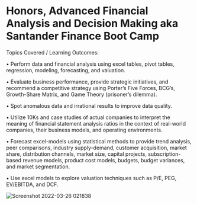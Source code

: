 # Honors, Advanced Financial Analysis and Decision Making aka Santander Finance Boot Camp

Topics Covered / Learning Outcomes:

• Perform data and financial analysis using excel tables, pivot tables, regression, modeling, forecasting, and valuation.

• Evaluate business performance, provide strategic initiatives, and recommend a competitive strategy using Porter’s Five Forces, BCG’s, Growth-Share Matrix, and Game Theory (prisoner’s dilemma).

• Spot anomalous data and irrational results to improve data quality.

• Utilize 10Ks and case studies of actual companies to interpret the meaning of financial statement analysis ratios in the context of real-world companies, their business models, and operating environments.

• Forecast excel-models using statistical methods to provide trend analysis, peer comparisons, industry supply-demand, customer acquisition, market share, distribution channels, market size, capital projects, subscription-based revenue models, product cost models, budgets, budget variances, and market segmentation.

• Use excel models to explore valuation techniques such as P/E, PEG, EV/EBITDA, and DCF.

![Screenshot 2022-03-26 021838](https://user-images.githubusercontent.com/52173060/160227452-d62fa7e9-b096-4c2a-a461-e2abd29aaaf7.png)
